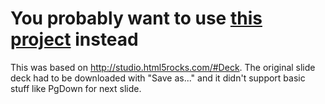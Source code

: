 # You probably want to use [this project](http://code.google.com/p/html5slides/) instead #

This was based on http://studio.html5rocks.com/#Deck. The original slide deck had to be downloaded with "Save as..." and it didn't support basic stuff like PgDown for next slide.